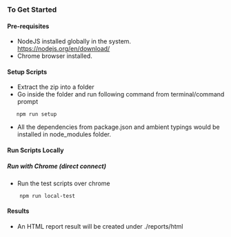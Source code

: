 ### To Get Started
#### Pre-requisites
* NodeJS installed globally in the system. https://nodejs.org/en/download/
* Chrome browser installed.

#### Setup Scripts
* Extract the zip into a folder
* Go inside the folder and run following command from terminal/command prompt
```
   npm run setup
```
* All the dependencies from package.json and ambient typings would be installed in node_modules folder.

#### Run Scripts Locally
##### Run with Chrome (direct connect)
* Run the test scripts over chrome 
```
    npm run local-test
```

#### Results
* An HTML report result will be created under ./reports/html